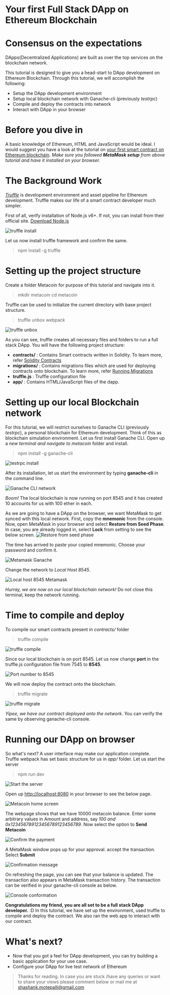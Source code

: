 # Your first Full Stack DApp on Ethereum Blockchain
# Consensus on the expectations

DApps(Decentralized Applications) are built as over the top services on the blockchain network.

This tutorial is designed to give you a head-start to DApp development on Ethereum Blockchain. Through this tutorial, we will accomplish the following:

* Setup the DApp development environment
* Setup local blockchain network with Ganache-cli (previously *testrpc*)
* Compile and deploy the contracts into network
* Interact with DApp in your browser

# Before you dive in

A basic knowledge of Ethereum, HTML and JavaScript would be ideal. I would suggest you have a look at the tutorial on [your first smart contract on Ethereum blockchain](http://blocksofdata.com/first-smart-contract-on-ethereum-blockchain/). *Make sure you followed **MetaMask setup** from above tutorial and have it installed on your browser.*

# The Background Work

[*Truffle*](http://truffleframework.com/) is development environment and asset pipeline for Ethereum development. Truffle makes our life of a smart contract developer much simpler.

First of all, verify installation of Node.js v6+. If not, you can install from their official site. [Download Node.js](https://nodejs.org/en/download/)

![truffle install](http://blocksofdata.com/wp-content/uploads/2018/01/NodeJs-and-truffle-verify.png)

Let us now install truffle framework and confirm the same.
> npm install -g truffle

# Setting up the project structure

Create a folder Metacoin for purpose of this tutorial and navigate into it.
> mkdir metacoin
cd metacoin

Truffle can be used to initialize the current directory with base project structure.
> truffle unbox webpack

![truffle unbox](http://blocksofdata.com/wp-content/uploads/2018/01/Truffle-unbox-and-ls.png)

As you can see, truffle creates all necessary files and folders to run a full stack DApp. You will have the following project structure:

* **contracts/** : Contains Smart contracts written in Solidity. To learn more, refer [Solidity Contracts](http://truffleframework.com/docs/getting_started/contracts)
* **migrations/** : Contains migrations files which are used for deploying contracts onto blockchain. To learn more, refer [Running Migrations](http://truffleframework.com/docs/getting_started/migrations)
* **truffle.js** : Truffle configuration file
* **app/** : Contains HTML/JavaScript files of the dapp.

# Setting up our local Blockchain network

For this tutorial, we will restrict ourselves to Ganache CLI (previously *testrpc*), a personal blockchain for Ethereum development. Think of this as blockchain simulation environment.
Let us first install Ganache CLI. Open up a *new terminal and navigate to metacoin* folder and install.
> npm install -g ganache-cli

![testrpc install](http://blocksofdata.com/wp-content/uploads/2018/01/Install-testrpc-ganache.png)

After its installation, let us start the environment by typing **ganache-cli** in the command line.

![Ganache CLI network](http://blocksofdata.com/wp-content/uploads/2018/01/Ganache-CLI.png)

*Boom!* The local blockchain is now running on port 8545 and it has created 10 accounts for us with 100 ether in each.

As we are going to have a DApp on the browser, we want MetaMask to get synced with this local network. First, copy the **mnemonic** from the console.
Now, open MetaMask in your browser and select **Restore from Seed Phase**. In case, you are already logged in, select **Lock** from setting to see the below screen.
![Restore from seed phase](http://blocksofdata.com/wp-content/uploads/2018/01/Restore-from-Seed-Phase.png)

The time has arrived to paste your copied mnemonic. Choose your password and confirm it.

![Metamask Ganache](http://blocksofdata.com/wp-content/uploads/2018/01/Metamask-Ganache-.png)

Change the network to *Local Host 8545*.

![Local host 8545 Metamask](http://blocksofdata.com/wp-content/uploads/2018/01/Localhost-8545-network.png)

*Hurray, we are now on our local blockchain network!* Do not close this terminal, keep the network running.

# Time to compile and deploy
To compile our smart contracts present in *contracts/* folder
> truffle compile

![truffle compile](http://blocksofdata.com/wp-content/uploads/2018/01/compile-truffle.png)

Since our local blockchain is on port 8545. Let us now change **port** in the truffle.js configuration file from 7545 to **8545**.

![Port number to 8545](http://blocksofdata.com/wp-content/uploads/2018/01/Port-number-truffleJS-.png)

We will now deploy the contract onto the blockchain.
> truffle migrate

![truffle migrate](http://blocksofdata.com/wp-content/uploads/2018/01/truffle-migrate.png)

*Yipee, we have our contract deployed onto the network.* You can verify the same by observing ganache-cli console.

# Running our DApp on browser
So what's next? A user interface may make our application complete. Truffle webpack has set basic structure for us in *app/* folder. Let us start the server
> npm run dev

![Start the server](http://blocksofdata.com/wp-content/uploads/2018/01/start-Server.png)

Open up [http://localhost:8080](http://localhost:8080) in your browser to see the below page.

![Metacoin home screen](http://blocksofdata.com/wp-content/uploads/2018/01/Metacoin-Fill-in-values.png)

The webpage shows that we have 10000 metacoin balance. Enter some arbitrary values in Amount and address, say *100 and 0x123456789123456789123456789*. Now select the option to **Send Metacoin**

![Confirm the payment](http://blocksofdata.com/wp-content/uploads/2018/01/MetaMask-Confirmation-Metacoin.png)

A MetaMask window pops up for your approval. accept the transaction. Select **Submit**

![Confirmation message](http://blocksofdata.com/wp-content/uploads/2018/01/Page-Updated-after-transaction-1.png)

On refreshing the page, you can see that your balance is updated. The transaction also appears in MetaMask transaction history.
The transaction can be verified in your ganache-cli console as below.

![Console conformation](http://blocksofdata.com/wp-content/uploads/2018/01/Console-Ganachi-cli-conformation.png)

**Congratulations my friend, you are all set to be a full stack DApp developer.** :D In this tutorial, we have set up the environment, used truffle to compile and deploy the contract. We also ran the web app to interact with our contract.
# What's next?
* Now that you got a feel for DApp development, you can try building a basic application for your use case.
* Configure your DApp for live test network of Ethereum

> Thanks for reading. In case you are stuck /have any queries or want to share your views please comment below or mail me at shashank.motepalli@gmail.com
